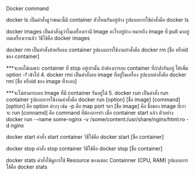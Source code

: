 Docker command

docker ls เป็นคําสั่งดูว่าขณะนี้มี  container ตัวไหนรันอยู่บ้าง รูปแบบการใช้คําสั่งคือ
docker ls

docker images เป็นคําสั่งดูว่าในเครื่องเรามี Image อะไรอยู่บ้าง หมายถึง image ที่ pull มาอยู่บนเครื่องเราแล้ว วิธีใช้คือ
docker images

docker rm เป็นทําสั่งสําหรับลบ container รูปแบบการใช้งานทําสั่งคือ
docker rm [ชื่อ หรือid ของ container]

***จะลบได้เฉพาะ container ที่ stop อยู่เท่านั้น ถ้าต้องการลบ container ที่กําลังรันอยู่ ให้เพิ่ม option -f เข้าไป 4. docker rmi เป็นคําสั่งลบ image ที่อยู่ในเครื่อง รูปแบบคําสั่งคือ
docker rmi [ชื่อ หรือid ของ image ที่จะลบ]

***จะไม่สามารถลบ Image ที่มี container รันอยู่ได้ 5. docker run เป็นคําสั่ง run container รูปแบบการใช้งานคําสั่งคือ
docker run [option] [ชื่อ image] [command]
[option] คือ option ต่างๆ เช่น -p คือ map port ฯลฯ
[ชื่อ image] คือ ชื่อของ image ที่เราจะ run
[connamd] คือ command ที่ต้องการทํา เมื่อ container start แล้ว
ตัวอย่าง
docker run --name some-nginx -v /some/content:/usr/share/nginx/html:ro -d nginx

docker start คําสั่ง start container วิธีใช้คือ
docker start [ชื่อ container]

docker stop คําสั่ง stop container วิธีใช้คือ
docker stop [ชื่อ container]

docker stats คําสั่งใช้ดูการใช้ Resource ของแต่ละ Containner (CPU, RAM) รูปแบบการใช้คือ
docker stats
